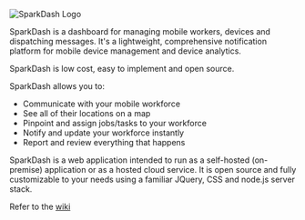![SparkDash Logo](https://www.monosnap.com/image/sYNfJinbliOwDs6aenwxMuzVj.png)

SparkDash is a dashboard for managing mobile workers, devices and dispatching messages.  It's a lightweight, comprehensive notification platform for mobile device management and device analytics. 

SparkDash is low cost, easy to implement and open source.

SparkDash allows you to:

- Communicate with your mobile workforce
- See all of their locations on a map
- Pinpoint and assign jobs/tasks to your workforce
- Notify and update your workforce instantly
- Report and review everything that happens

SparkDash is a web application intended to run as a self-hosted (on-premise) application or as a hosted cloud service.  It is open source and fully customizable to your needs using a familiar JQuery, CSS and node.js server stack.

Refer to the [wiki](https://github.com/SemanticPress/SparkDash/wiki)
